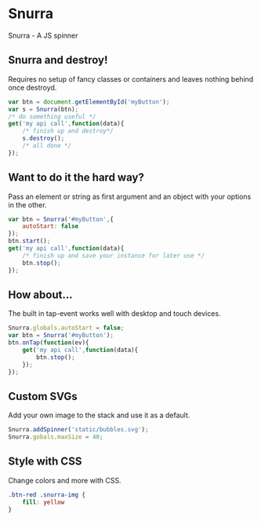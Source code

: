 # Snurra
Snurra - A JS spinner



## Snurra and destroy!

Requires no setup of fancy classes or containers and leaves nothing behind once destroyd.

```js
var btn = document.getElementById('myButton');
var s = Snurra(btn);
/* do something useful */
get('my api call',function(data){
    /* finish up and destroy*/
    s.destroy();
    /* all done */
});
```

## Want to do it the hard way?

Pass an element or string as first argument and an object with your options in the other.

```js
var btn = Snurra('#myButton',{
    autoStart: false
});
btn.start();
get('my api call',function(data){
    /* finish up and save your instance for later use */
    btn.stop();
});
```

## How about...
The built in tap-event works well with desktop and touch devices.

```js
Snurra.globals.autoStart = false;
var btn = Snurra('#myButton');
btn.onTap(function(ev){
    get('my api call',function(data){
        btn.stop();
    });
});
```

## Custom SVGs
Add your own image to the stack and use it as a default.

```js					
Snurra.addSpinner('static/bubbles.svg');
Snurra.gobals.maxSize = 40;
```

## Style with CSS
Change colors and more with CSS.

```css
.btn-red .snurra-img {
    fill: yellow
}
```